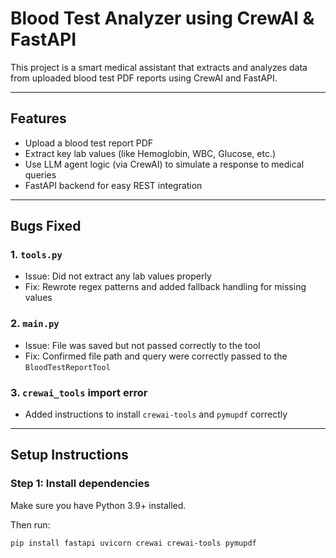 # Blood Test Analyzer using CrewAI & FastAPI

This project is a smart medical assistant that extracts and analyzes data from uploaded blood test PDF reports using CrewAI and FastAPI.

---

## Features

- Upload a blood test report PDF
- Extract key lab values (like Hemoglobin, WBC, Glucose, etc.)
- Use LLM agent logic (via CrewAI) to simulate a response to medical queries
- FastAPI backend for easy REST integration

---

## Bugs Fixed

### 1. `tools.py`
- Issue: Did not extract any lab values properly
- Fix: Rewrote regex patterns and added fallback handling for missing values

### 2. `main.py`
- Issue: File was saved but not passed correctly to the tool
- Fix: Confirmed file path and query were correctly passed to the `BloodTestReportTool`

### 3. `crewai_tools` import error
- Added instructions to install `crewai-tools` and `pymupdf` correctly

---

## Setup Instructions

### Step 1: Install dependencies

Make sure you have Python 3.9+ installed.

Then run:

```bash
pip install fastapi uvicorn crewai crewai-tools pymupdf
